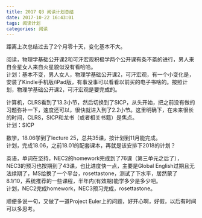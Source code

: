 ```yaml
---
title: 2017 Q3 阅读计划总结
date: 2017-10-22 16:43:01
tags: 阅读计划
categories: 阅读
---
```

距离上次总结过去了2个月零十天，变化基本不大。

阅读，物理学基础公开课2和可汗宏观积极学两个公开课有条不紊的进行，男人来自金星女人来自火星貌似没有看哈哈。  
计划：基本不变，男人女人，物理学基础公开课2，可汗宏观，有一个小变化是，安装了Kindle手机版/iPad版，有事没事可以看看以前买的电子书啥的。按照计划，物理学基础公开课2，可汗宏观是要完成的。

计算机，CLRS看到了13.3小节，然后切换到了SICP，从头开始，把之前没有做的习题弥补一下，速度还可以，很快就进入到了2.2小节。这里明确下，在未来很长的时间，CLRS，SICP和龙书（或者相关书籍）是焦点。  
计划：SICP

数学，18.06学到了lecture 25，总共35课，按计划到11月能完成。  
计划，完成18.06，之前18.01的配套课本，再就是该安排下2018的计划？

英语，单词在坚持，NEC2的homework完成到了76课（第三单元之后了），NEC3的预习也按期到了43课，也比进度快一点，主要是Global English过期且无法续期了，MS给换了一个平台，rosettastone，测试了下水平，居然蒙了8.1/10，系统推荐的一些课程，半年内(有效期)能学多少是多少吧。  
计划，NEC2完成homework，NEC3预习完成，rosettastone。

顺便多说一句，又做了一道Project Euler上的问题，好开心啊，好假，以后有时间可以多思考。